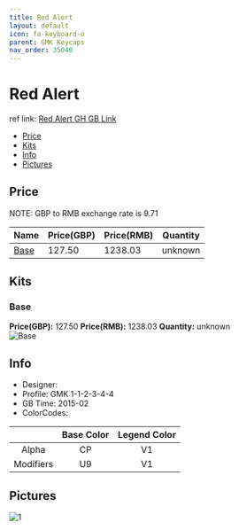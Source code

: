 ```yaml
---
title: Red Alert
layout: default
icon: fa-keyboard-o
parent: GMK Keycaps
nav_order: 35040
---
```


# Red Alert

ref link: [Red Alert GH GB Link](https://geekhack.org/index.php?topic=69265.0)

* [Price](#price)
* [Kits](#kits)
* [Info](#info)
* [Pictures](#pictures)


## Price  
NOTE: GBP to RMB exchange rate is 9.71

| Name          | Price(GBP)    |  Price(RMB) | Quantity |
| ------------- | ------------ |  ---------- | -------- |
|[Base](#base)|127.50|1238.03|unknown|


## Kits
### Base
**Price(GBP):** 127.50    **Price(RMB):** 1238.03    **Quantity:** unknown  
<img src="{{ 'assets/images/gmk-keycaps/redalert/kits_pics/base.jpg' | relative_url }}" alt="Base" class="image featured">


## Info
* Designer: 
* Profile: GMK 1-1-2-3-4-4
* GB Time: 2015-02
* ColorCodes:  

||Base Color      | Legend Color
|:-------------: |:-------------: | :------------:
|Alpha|CP|V1
|Modifiers|U9|V1


## Pictures
<img src="{{ 'assets/images/gmk-keycaps/redalert/rendering_pics/1.jpg' | relative_url }}" alt="1" class="image featured">
